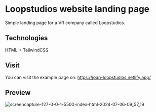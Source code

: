# Loopstudios website landing page

Simple landing page for a VR company called Loopstudios.

## Technologies

HTML + TailwindCSS

## Visit

You can visit the example page on: https://joan-loopstudios.netlify.app/

## Preview

![screencapture-127-0-0-1-5500-index-html-2024-07-06-09_57_19](https://github.com/Joanf81/portfolio-loopstudios-website/assets/12248423/d5c7ca35-dce6-4714-9c1e-befa35202f86)
